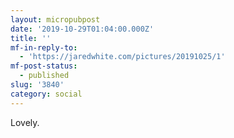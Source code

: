 ```yaml
---
layout: micropubpost
date: '2019-10-29T01:04:00.000Z'
title: ''
mf-in-reply-to:
  - 'https://jaredwhite.com/pictures/20191025/1'
mf-post-status:
  - published
slug: '3840'
category: social
---
```

Lovely.
